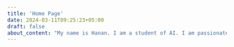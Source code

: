 ```yaml
---
title: 'Home Page'
date: 2024-03-11T09:25:23+05:00
draft: false
about_content: "My name is Hanan. I am a student of AI. I am passionate about exploring the vast field of artificial intelligence and its applications in various domains. I enjoy learning about machine learning algorithms, natural language processing, computer vision, and other AI techniques. Through my studies and projects, I strive to contribute to advancements in AI technology and its positive impact on society."
---
```

